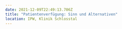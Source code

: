 ```yaml
---
date: 2021-12-09T22:49:13.706Z
title: "Patientenverfügung: Sinn und Alternativen"
location: IPW, Klinik Schlosstal
---
```

